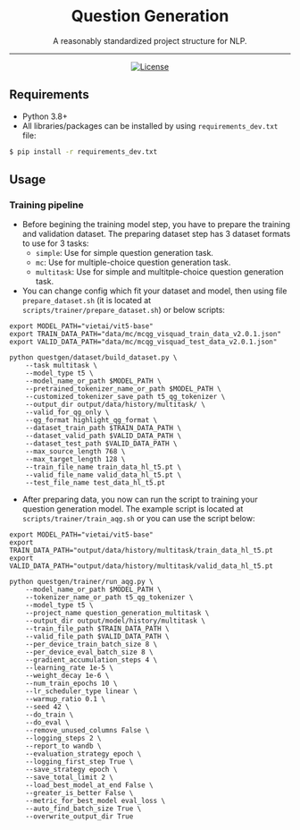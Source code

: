 <div align="center">
    <br>
    <h1>Question Generation</h1>
    <p>
    A reasonably standardized project structure for NLP.
    </p>
    <hr/>
</div>
<p align="center">
    <a href="https://gitlab.ftech.ai/nlp/research/pizza-nlp/-/blob/main/LICENSE">
        <img alt="License" src="https://img.shields.io/badge/license-Apache_2.0-blue.svg">
    </a>
    <br/>
</p>

## Requirements

- Python 3.8+
- All libraries/packages can be installed by using `requirements_dev.txt` file:

```bash
$ pip install -r requirements_dev.txt
```

## Usage

### Training pipeline

- Before begining the training model step, you have to prepare the training and validation dataset. The preparing dataset step has 3 dataset formats to use for 3 tasks:
  - `simple`: Use for simple question generation task.
  - `mc`: Use for multiple-choice question generation task.
  - `multitask`: Use for simple and multitple-choice question generation task.
- You can change config which fit your dataset and model, then using file `prepare_dataset.sh` (it is located at `scripts/trainer/prepare_dataset.sh`) or below scripts:

```
export MODEL_PATH="vietai/vit5-base"
export TRAIN_DATA_PATH="data/mc/mcqg_visquad_train_data_v2.0.1.json"
export VALID_DATA_PATH="data/mc/mcqg_visquad_test_data_v2.0.1.json"

python questgen/dataset/build_dataset.py \
    --task multitask \
    --model_type t5 \
    --model_name_or_path $MODEL_PATH \
    --pretrained_tokenizer_name_or_path $MODEL_PATH \
    --customized_tokenizer_save_path t5_qg_tokenizer \
    --output_dir output/data/history/multitask/ \
    --valid_for_qg_only \
    --qg_format highlight_qg_format \
    --dataset_train_path $TRAIN_DATA_PATH \
    --dataset_valid_path $VALID_DATA_PATH \
    --dataset_test_path $VALID_DATA_PATH \
    --max_source_length 768 \
    --max_target_length 128 \
    --train_file_name train_data_hl_t5.pt \
    --valid_file_name valid_data_hl_t5.pt \
    --test_file_name test_data_hl_t5.pt
```

- After preparing data, you now can run the script to training your  question generation model. The example script is located at `scripts/trainer/train_aqg.sh` or you can use the script below:

```
export MODEL_PATH="vietai/vit5-base"
export TRAIN_DATA_PATH="output/data/history/multitask/train_data_hl_t5.pt
export VALID_DATA_PATH="output/data/history/multitask/valid_data_hl_t5.pt

python questgen/trainer/run_aqg.py \
    --model_name_or_path $MODEL_PATH \
    --tokenizer_name_or_path t5_qg_tokenizer \
    --model_type t5 \
    --project_name question_generation_multitask \
    --output_dir output/model/history/multitask \
    --train_file_path $TRAIN_DATA_PATH \
    --valid_file_path $VALID_DATA_PATH \
    --per_device_train_batch_size 8 \
    --per_device_eval_batch_size 8 \
    --gradient_accumulation_steps 4 \
    --learning_rate 1e-5 \
    --weight_decay 1e-6 \
    --num_train_epochs 10 \
    --lr_scheduler_type linear \
    --warmup_ratio 0.1 \
    --seed 42 \
    --do_train \
    --do_eval \
    --remove_unused_columns False \
    --logging_steps 2 \
    --report_to wandb \
    --evaluation_strategy epoch \
    --logging_first_step True \
    --save_strategy epoch \
    --save_total_limit 2 \
    --load_best_model_at_end False \
    --greater_is_better False \
    --metric_for_best_model eval_loss \
    --auto_find_batch_size True \
    --overwrite_output_dir True
```
